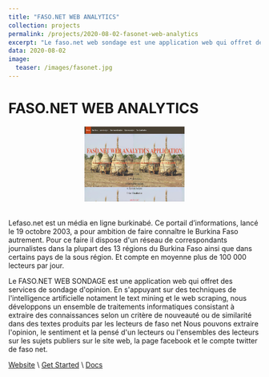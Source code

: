 ```yaml
---
title: "FASO.NET WEB ANALYTICS"
collection: projects
permalink: /projects/2020-08-02-fasonet-web-analytics
excerpt: "Le faso.net web sondage est une application web qui offret des services de sondage d'opinion à travers le NLP"
data: 2020-08-02
image:
  teaser: /images/fasonet.jpg
---
```


# FASO.NET WEB ANALYTICS


<div align="center">
<img src="https://raw.githubusercontent.com/armelsoubeiga/armelsoubeiga.github.io/master/dist/img/projects/fasonet.jpg" style="height:150px; width:200px;" />
</div><br />

Lefaso.net est un média en ligne burkinabé. Ce portail d’informations, lancé le 19 octobre 2003, a pour ambition de faire connaître le Burkina Faso autrement. Pour ce faire il dispose d'un réseau de correspondants journalistes dans la plupart des 13 régions du Burkina Faso ainsi que dans certains pays de la sous région. Et compte en moyenne plus de 100 000 lecteurs par jour.

Le FASO.NET WEB SONDAGE est une application web qui offret des services de sondage d'opinion. En s'appuyant sur des techniques de l'intelligence artificielle notament le text mining et le web scraping, nous développons un ensemble de traitements informatiques consistant à extraire des connaissances selon un critère de nouveauté ou de similarité dans des textes produits par les lecteurs de faso net
Nous pouvons extraire l'opinion, le sentiment et la pensé d'un lecteurs ou l'ensembles des lecteurs sur les sujets publiers sur le site web, la page facebook et le compte twitter de faso net.


[Website](https://armelsoubeiga.github.io/webanalyticsbf/) \ [Get Started](https://github.com/armelsoubeiga/webanalyticsbf) \ [Docs]()

